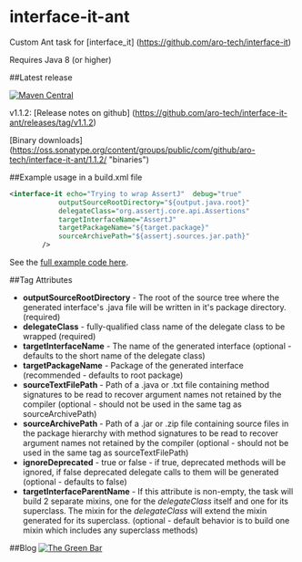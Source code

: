 # interface-it-ant
Custom Ant task for [interface_it] (https://github.com/aro-tech/interface-it)

Requires Java 8 (or higher)


##Latest release

[![Maven Central](https://maven-badges.herokuapp.com/maven-central/com.github.aro-tech/interface-it-ant/badge.svg)](http://search.maven.org/#artifactdetails|com.github.aro-tech|interface-it-ant|1.1.2|jar)

v1.1.2: [Release notes on github] (https://github.com/aro-tech/interface-it-ant/releases/tag/v1.1.2)

[Binary downloads] (https://oss.sonatype.org/content/groups/public/com/github/aro-tech/interface-it-ant/1.1.2/ "binaries")


##Example usage in a build.xml file

```xml
<interface-it echo="Trying to wrap AssertJ"  debug="true"
			outputSourceRootDirectory="${output.java.root}" 
			delegateClass="org.assertj.core.api.Assertions" 
			targetInterfaceName="AssertJ" 
			targetPackageName="${target.package}"
			sourceArchivePath="${assertj.sources.jar.path}"
		/>
```
		
See the [full example code here](https://github.com/aro-tech/interface-it-ant/blob/master/examples/build.xml "full example code").

##Tag Attributes
 * **outputSourceRootDirectory** - The root of the source tree where the generated interface's .java file will be written in it's package directory. (required)
 * **delegateClass** - fully-qualified class name of the delegate class to be wrapped (required)
 * **targetInterfaceName** - The name of the generated interface (optional - defaults to the short name of the delegate class)  
 * **targetPackageName** - Package of the generated interface (recommended - defaults to root package) 
 * **sourceTextFilePath** - Path of a .java or .txt file containing method signatures to be read to recover argument names not retained by the compiler (optional - should not be used in the same tag as sourceArchivePath)
 * **sourceArchivePath** - Path of a .jar or .zip file containing source files in the package hierarchy with method signatures to be read to recover argument names not retained by the compiler (optional - should not be used in the same tag as sourceTextFilePath)
 * **ignoreDeprecated** - true or false - if true, deprecated methods will be ignored, if false deprecated delegate calls to them will be generated (optional - defaults to false) 
 * **targetInterfaceParentName** - If this attribute is non-empty, the task will build 2 separate mixins, one for the *delegateClass* itself and one for its superclass. The mixin for the *delegateClass* will extend the mixin generated for its superclass. (optional - default behavior is to build one mixin which includes any superclass methods)
 
##Blog
[![The Green Bar](https://img.shields.io/badge/My_Blog:-The_Green_Bar-brightgreen.svg)](https://thegreenbar.wordpress.com/)
